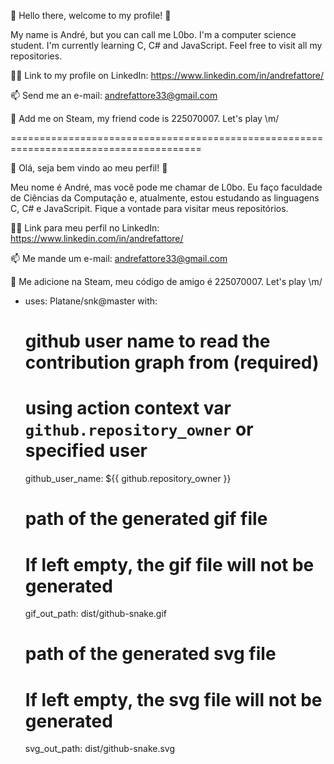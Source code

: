 🖖 Hello there, welcome to my profile! 🖖

<!--
**L0boDoMar/L0boDoMar** is a ✨ _special_ ✨😄⚡ repository because its `README.md` (this file) appears on your GitHub profile.

Here are some ideas to get you started:-->

My name is André, but you can call me L0bo. I'm a computer science student. I'm currently learning C, C# and JavaScript. Feel free to visit all my repositories.

🧑‍💻 Link to my profile on LinkedIn: https://www.linkedin.com/in/andrefattore/ 

📫 Send me an e-mail: andrefattore33@gmail.com

👾 Add me on Steam, my friend code is 225070007. Let's play \m/



=======================================================================================



🖖 Olá, seja bem vindo ao meu perfil! 🖖

<!--
**L0boDoMar/L0boDoMar** is a ✨ _special_ ✨😄⚡ repository because its `README.md` (this file) appears on your GitHub profile.

Here are some ideas to get you started:-->

Meu nome é André, mas você pode me chamar de L0bo. Eu faço faculdade de Ciências da Computação e, atualmente, estou estudando as linguagens C, C# e JavaScripit. Fique a vontade para visitar meus repositórios.

🧑‍💻 Link para meu perfil no LinkedIn: https://www.linkedin.com/in/andrefattore/ 

📫 Me mande um e-mail: andrefattore33@gmail.com

👾 Me adicione na Steam, meu código de amigo é 225070007. Let's play \m/



- uses: Platane/snk@master
  with:
    # github user name to read the contribution graph from (**required**)
    # using action context var `github.repository_owner` or specified user
    github_user_name: ${{ github.repository_owner }}

    # path of the generated gif file
    # If left empty, the gif file will not be generated
    gif_out_path: dist/github-snake.gif

    # path of the generated svg file
    # If left empty, the svg file will not be generated
    svg_out_path: dist/github-snake.svg


